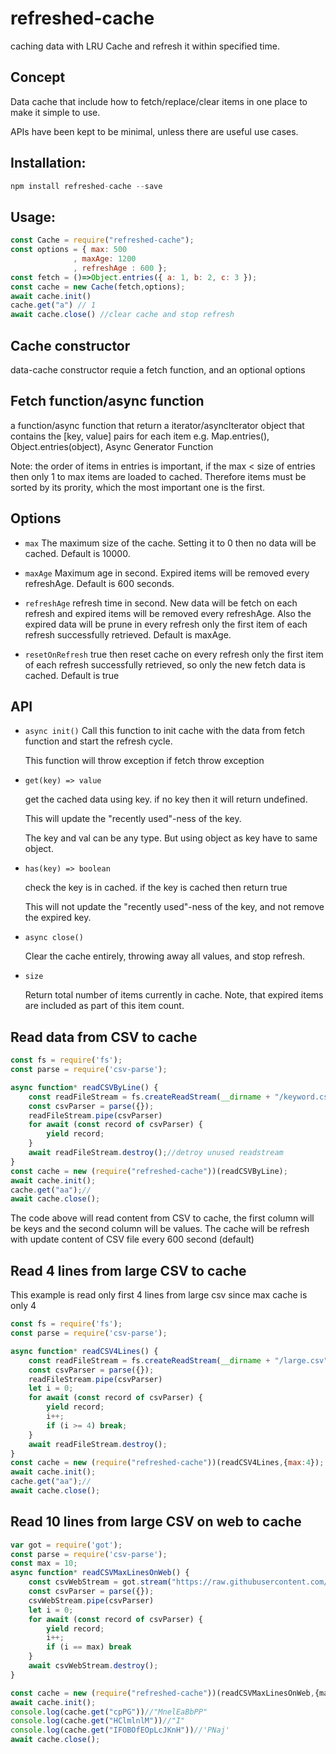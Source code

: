 # refreshed-cache
caching data with LRU Cache and refresh it within specified time.

## Concept
Data cache that include how to fetch/replace/clear items in one place to make it simple to use.

APIs have been kept to be minimal, unless there are useful use cases.
## Installation:

```javascript
npm install refreshed-cache --save
```

## Usage:

```javascript
const Cache = require("refreshed-cache");
const options = { max: 500
              , maxAge: 1200
              , refreshAge : 600 };
const fetch = ()=>Object.entries({ a: 1, b: 2, c: 3 });
const cache = new Cache(fetch,options);
await cache.init()
cache.get("a") // 1
await cache.close() //clear cache and stop refresh

```
## Cache constructor

data-cache constructor requie a fetch function, and an optional options

## Fetch function/async function

a function/async function that return a iterator/asyncIterator object that contains the [key, value] pairs for each item
e.g. Map.entries(), Object.entries(object), Async Generator Function

Note: the order of items in entries is important, if the max < size of entries then only 1 to max items are loaded to cached.
Therefore items must be sorted by its prority, which the most important one is the first.
## Options

* `max` The maximum size of the cache. Setting it to 0 then no data will be cached.
   Default is 10000.

* `maxAge` Maximum age in second. Expired items will be removed every refreshAge. 
   Default is 600 seconds.

* `refreshAge` refresh time in second. New data will be fetch on each refresh and expired items will be removed every refreshAge.
   Also the expired data will be prune in every refresh only the first item of each refresh successfully retrieved.
   Default is maxAge.

* `resetOnRefresh` true then reset cache on every refresh only the first item of each refresh successfully retrieved, so only the new fetch data is cached.
   Default is true
## API

* `async init()`
    Call this function to init cache with the data from fetch function and start the refresh cycle.
    
    This function will throw exception if fetch throw exception

* `get(key) => value`

    get the cached data using key. if no key then it will return undefined.
    
    This will update the "recently used"-ness of the key.

    The key and val can be any type. But using object as key have to same object.

* `has(key) => boolean`

    check the key is in cached. if the key is cached then return true
    
    This will not update the "recently used"-ness of the key, and not remove the expired key.

* `async close()`

    Clear the cache entirely, throwing away all values, and stop refresh.

* `size`

    Return total number of items currently in cache. Note, that
    expired items are included as part of this item count.

## Read data from CSV to cache
```javascript
const fs = require('fs');
const parse = require('csv-parse');

async function* readCSVByLine() {
    const readFileStream = fs.createReadStream(__dirname + "/keyword.csv");
    const csvParser = parse({});
    readFileStream.pipe(csvParser)
    for await (const record of csvParser) {
        yield record;
    }
    await readFileStream.destroy();//detroy unused readstream
}
const cache = new (require("refreshed-cache"))(readCSVByLine);
await cache.init();
cache.get("aa");//
await cache.close();
```
The code above will read content from CSV to cache, the first column will be keys and the second column will be values.
The cache will be refresh with update content of CSV file every 600 second (default)
## Read 4 lines from large CSV to cache

This example is read only first 4 lines from large csv since max cache is only 4

```javascript
const fs = require('fs');
const parse = require('csv-parse');

async function* readCSV4Lines() {
    const readFileStream = fs.createReadStream(__dirname + "/large.csv");
    const csvParser = parse({});
    readFileStream.pipe(csvParser)
    let i = 0;
    for await (const record of csvParser) {
        yield record;
        i++;
        if (i >= 4) break;
    }
    await readFileStream.destroy();
}
const cache = new (require("refreshed-cache"))(readCSV4Lines,{max:4});
await cache.init();
cache.get("aa");//
await cache.close();
```

## Read 10 lines from large CSV on web to cache
```javascript
var got = require('got');
const parse = require('csv-parse');
const max = 10;
async function* readCSVMaxLinesOnWeb() {
    const csvWebStream = got.stream("https://raw.githubusercontent.com/songpr/refreshed-cache/main/test/1000000.csv");
    const csvParser = parse({});
    csvWebStream.pipe(csvParser)
    let i = 0;
    for await (const record of csvParser) {
        yield record;
        i++;
        if (i == max) break
    }
    await csvWebStream.destroy();
}

const cache = new (require("refreshed-cache"))(readCSVMaxLinesOnWeb,{max});
await cache.init();
console.log(cache.get("cpPG"))//"MnelEaBbPP"
console.log(cache.get("HClmlnlM"))//"I"
console.log(cache.get("IFOBOfEOpLcJKnH"))//'PNaj'
await cache.close();
```